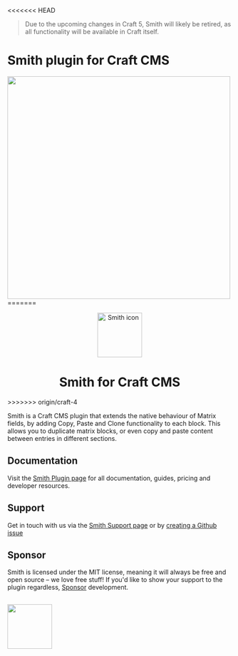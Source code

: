 <<<<<<< HEAD
> Due to the upcoming changes in Craft 5, Smith will likely be retired, as all functionality will be available in Craft itself.

# Smith plugin for Craft CMS
<img width="500" src="https://verbb.imgix.net/plugins/smith/smith-social-card.png?v=3">
=======
<p align="center"><img src="https://verbb.imgix.net/plugins/smith/smith-icon.svg" width="100" height="100" alt="Smith icon"></p>
<h1 align="center">Smith for Craft CMS</h1>
>>>>>>> origin/craft-4

Smith is a Craft CMS plugin that extends the native behaviour of Matrix fields, by adding Copy, Paste and Clone functionality to each block. This allows you to duplicate matrix blocks, or even copy and paste content between entries in different sections.

## Documentation
Visit the [Smith Plugin page](https://verbb.io/craft-plugins/smith) for all documentation, guides, pricing and developer resources.

## Support
Get in touch with us via the [Smith Support page](https://verbb.io/craft-plugins/smith/support) or by [creating a Github issue](https://github.com/verbb/smith/issues)

## Sponsor
Smith is licensed under the MIT license, meaning it will always be free and open source – we love free stuff! If you'd like to show your support to the plugin regardless, [Sponsor](https://github.com/sponsors/verbb) development.

<h2></h2>

<a href="https://verbb.io" target="_blank">
    <img width="100" src="https://verbb.io/assets/img/verbb-pill.svg">
</a>
